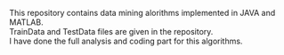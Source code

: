This repository contains data mining alorithms implemented in JAVA and MATLAB. <br/>
TrainData and TestData files are given in the repository. <br/>
I have done the full analysis and coding part for this algorithms. <br/>
